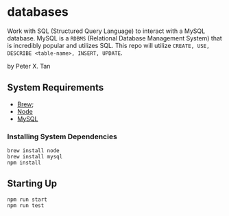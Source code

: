 # databases
Work with SQL (Structured Query Language) to interact with a MySQL database. MySQL is a `RDBMS` (Relational Database Management System) that is incredibly popular and utilizes SQL. This repo will utilize `CREATE, USE, DESCRIBE <table-name>, INSERT, UPDATE`.

by Peter X. Tan

## System Requirements

- [Brew](https://brew.sh/);
- [Node](https://nodejs.org/en/)
- [MySQL](https://www.mysql.com/)


### Installing System Dependencies

```
brew install node
brew install mysql
npm install
```
## Starting Up

```
npm run start
npm run test
```
